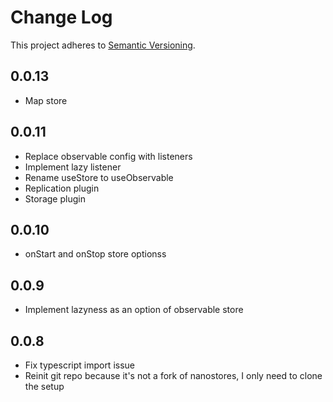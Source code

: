 # Change Log
This project adheres to [Semantic Versioning](http://semver.org/).

## 0.0.13
* Map store
## 0.0.11
* Replace observable config with listeners
* Implement lazy listener
* Rename useStore to useObservable
* Replication plugin
* Storage plugin
## 0.0.10
* onStart and onStop store optionss
## 0.0.9
* Implement lazyness as an option of observable store
## 0.0.8
* Fix typescript import issue
* Reinit git repo because it's not a fork of nanostores, I only need to clone the setup